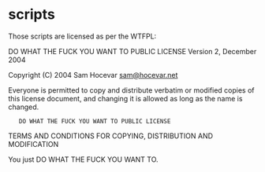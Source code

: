 scripts
=======

Those scripts are licensed as per the WTFPL:

DO WHAT THE FUCK YOU WANT TO PUBLIC LICENSE Version 2, December 2004

Copyright (C) 2004 Sam Hocevar sam@hocevar.net

Everyone is permitted to copy and distribute verbatim or modified copies of this license document, and changing it is allowed as long as the name is changed.

       DO WHAT THE FUCK YOU WANT TO PUBLIC LICENSE
       
TERMS AND CONDITIONS FOR COPYING, DISTRIBUTION AND MODIFICATION

You just DO WHAT THE FUCK YOU WANT TO.
